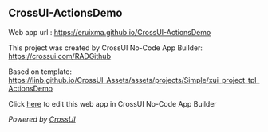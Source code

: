 ## CrossUI-ActionsDemo
Web app url : https://eruixma.github.io/CrossUI-ActionsDemo

This project was created by CrossUI No-Code App Builder: https://crossui.com/RADGithub

Based on template: https://linb.github.io/CrossUI_Assets/assets/projects/Simple/xui_project_tpl_ActionsDemo

Click [here](https://crossui.com/RADGithub/#!from=github&owner=eruixma&repo=CrossUI-ActionsDemo) to edit this web app in CrossUI No-Code App Builder

<i>Powered by [CrossUI](https://crossui.com)</i>
